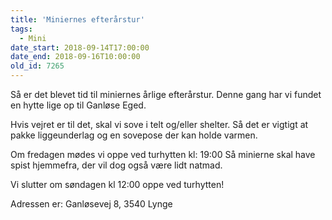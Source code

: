 ```yaml
---
title: 'Miniernes efterårstur'
tags:
  - Mini
date_start: 2018-09-14T17:00:00
date_end: 2018-09-16T10:00:00
old_id: 7265
---
```

Så er det blevet tid til miniernes årlige efterårstur. Denne gang har vi fundet en hytte lige op til Ganløse Eged.

Hvis vejret er til det, skal vi sove i telt og/eller shelter. Så det er vigtigt at pakke liggeunderlag og en sovepose der kan holde varmen.

Om fredagen mødes vi oppe ved turhytten kl: 19:00 Så minierne skal have spist hjemmefra, der vil dog også være lidt natmad.

Vi slutter om søndagen kl 12:00 oppe ved turhytten!

Adressen er: Ganløsevej 8, 3540 Lynge